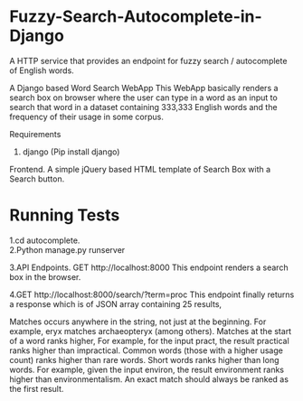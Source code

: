 # Fuzzy-Search-Autocomplete-in-Django
A HTTP service that provides an endpoint for fuzzy search / autocomplete of English words.

A Django based Word Search WebApp This WebApp basically renders a search box on browser where the user can type in a word as an input to search that word in a dataset containing 333,333 English words and the frequency of their usage in some corpus.

Requirements 

1. django (Pip install django)

Frontend. A simple jQuery based HTML template of Search Box with a Search button.

# Running Tests

1.cd autocomplete.<br>
2.Python manage.py runserver

3.API Endpoints. GET http://localhost:8000 This endpoint renders a search box in the browser.


4.GET http://localhost:8000/search/?term=proc This endpoint finally returns a response which is of JSON array containing 25 results, 

Matches occurs anywhere in the string, not just at the beginning. For example, eryx matches archaeopteryx (among others). Matches at the start of a word ranks higher, For example, for the input pract, the result practical ranks higher than impractical. Common words (those with a higher usage count) ranks higher than rare words. Short words ranks higher than long words. For example, given the input environ, the result environment ranks higher than environmentalism. An exact match should always be ranked as the first result.

